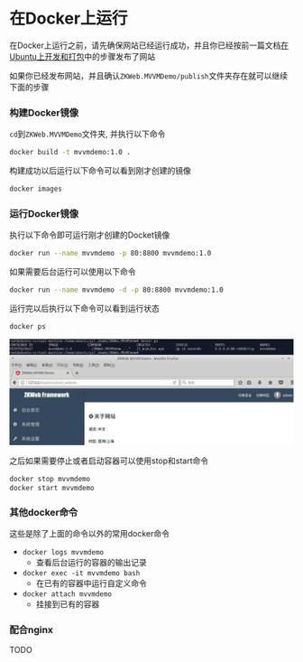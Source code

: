 # 在Docker上运行

在Docker上运行之前，请先确保网站已经运行成功，并且你已经按前一篇文档[在Ubuntu上开发和打包](./UbuntuSupport.md)中的步骤发布了网站

如果你已经发布网站，并且确认`ZKWeb.MVVMDemo/publish`文件夹存在就可以继续下面的步骤

### **构建Docker镜像**

`cd`到`ZKWeb.MVVMDemo`文件夹, 并执行以下命令

``` sh
docker build -t mvvmdemo:1.0 .
```

构建成功以后运行以下命令可以看到刚才创建的镜像

``` sh
docker images
```

### **运行Docker镜像**

执行以下命令即可运行刚才创建的Docket镜像

``` sh
docker run --name mvvmdemo -p 80:8800 mvvmdemo:1.0
```

如果需要后台运行可以使用以下命令

``` sh
docker run --name mvvmdemo -d -p 80:8800 mvvmdemo:1.0
```

运行完以后执行以下命令可以看到运行状态

``` sh
docker ps
```

![](img/docker_running.jpg)

之后如果需要停止或者启动容器可以使用stop和start命令

```
docker stop mvvmdemo
docker start mvvmdemo
```

### **其他docker命令**

这些是除了上面的命令以外的常用docker命令

- `docker logs mvvmdemo`
	- 查看后台运行的容器的输出记录
- `docker exec -it mvvmdemo bash`
	- 在已有的容器中运行自定义命令
- `docker attach mvvmdemo`
	- 挂接到已有的容器

### **配合nginx**

TODO
